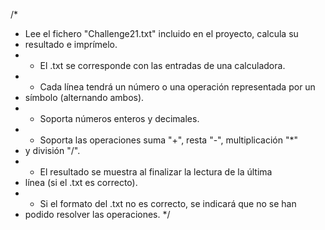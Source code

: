 /*
 * Lee el fichero "Challenge21.txt" incluido en el proyecto, calcula su
 * resultado e imprímelo.
 * - El .txt se corresponde con las entradas de una calculadora.
 * - Cada línea tendrá un número o una operación representada por un
 *   símbolo (alternando ambos).
 * - Soporta números enteros y decimales.
 * - Soporta las operaciones suma "+", resta "-", multiplicación "*"
 *   y división "/".
 * - El resultado se muestra al finalizar la lectura de la última
 *   línea (si el .txt es correcto).
 * - Si el formato del .txt no es correcto, se indicará que no se han
 *   podido resolver las operaciones.
 */
